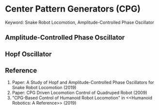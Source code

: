 # Center Pattern Generators (CPG)

Keyword: Snake Robot Locomotion, Amplitude-Controlled Phase Oscillator

## Amplitude-Controlled Phase Oscillator


## Hopf Oscillator



## Reference
1. Paper: A Study of Hopf and Amplitude-Controlled Phase Oscillators for Snake Robot Locomotion (2019)
2. Paper: CPG Driven Locomotion Control of Quadruped Robot (2009)
3. "CPG-Based Control of Humanoid Robot Locomotion" in \<<Humanoid Robotics: A Reference\>> (2019) 
